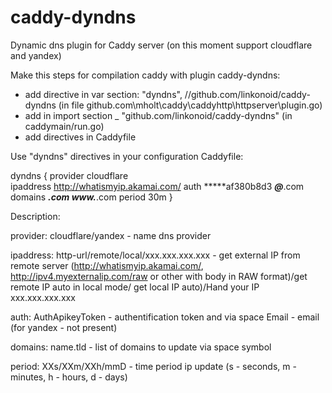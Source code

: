 # caddy-dyndns
Dynamic dns plugin for Caddy server (on this moment support cloudflare and yandex)

Make this steps for compilation caddy with plugin caddy-dyndns:
- add directive in var section: "dyndns", //github.com/linkonoid/caddy-dyndns 
(in file github.com\mholt\caddy\caddyhttp\httpserver\plugin.go)
- add in import section _ "github.com/linkonoid/caddy-dyndns" (in caddymain/run.go)
- add directives in Caddyfile

Use "dyndns" directives in your configuration Caddyfile:

dyndns {
	provider cloudflare		
	ipaddress http://whatismyip.akamai.com/
 	auth *****af380b8d3 *****@*****.com
 	domains *****.com www.*****.com
 	period 30m
}

Description:

provider: cloudflare/yandex - name dns provider

ipaddress: http-url/remote/local/xxx.xxx.xxx.xxx - get external IP from remote server (http://whatismyip.akamai.com/, http://ipv4.myexternalip.com/raw or other with body in RAW format)/get remote IP auto in local mode/ get local IP auto)/Hand your IP xxx.xxx.xxx.xxx

auth: AuthApikeyToken - authentification token and via space Email - email (for yandex -  not present)

domains: name.tld - list of domains to update via space symbol  

period: XXs/XXm/XXh/mmD - time period ip update (s - seconds, m - minutes, h - hours, d - days)
